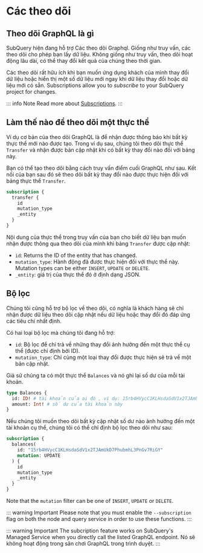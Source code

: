 # Các theo dõi

## Theo dõi GraphQL là gì

SubQuery hiện đang hỗ trợ Các theo dõi Graphql. Giống như truy vấn, các theo dõi cho phép bạn lấy dữ liệu. Không giống như truy vấn, theo dõi hoạt động lâu dài, có thể thay đổi kết quả của chúng theo thời gian.

Các theo dõi rất hữu ích khi bạn muốn ứng dụng khách của mình thay đổi dữ liệu hoặc hiển thị một số dữ liệu mới ngay khi dữ liệu thay đổi hoặc dữ liệu mới có sẵn. Subscriptions allow you to _subscribe_ to your SubQuery project for changes.

::: info Note Read more about [Subscriptions](https://www.apollographql.com/docs/react/data/subscriptions/). :::

## Làm thế nào để theo dõi một thực thể

Ví dụ cơ bản của theo dõi GraphQL là để nhận được thông báo khi bất kỳ thực thể mới nào được tạo. Trong ví dụ sau, chúng tôi theo dõi thực thể `Transfer` và nhận được bản cập nhật khi có bất kỳ thay đổi nào đối với bảng này.

Bạn có thể tạo theo dõi bằng cách truy vấn điểm cuối GraphQL như sau. Kết nối của bạn sau đó sẽ theo dõi bất kỳ thay đổi nào được thực hiện đối với bảng thực thể `Transfer`.

```graphql
subscription {
  transfer {
    id
    mutation_type
    _entity
  }
}
```

Nội dung của thực thể trong truy vấn của bạn cho biết dữ liệu bạn muốn nhận được thông qua theo dõi của mình khi bảng `Transfer` được cập nhật:

- `id`: Returns the ID of the entity that has changed.
- `mutation_type`: Hành động đã được thực hiện đối với thực thể này. Mutation types can be either `INSERT`, `UPDATE` or `DELETE`.
- `_entity`: giá trị của thực thể đó ở định dạng JSON.

## Bộ lọc

Chúng tôi cũng hỗ trợ bộ lọc về theo dõi, có nghĩa là khách hàng sẽ chỉ nhận được dữ liệu theo dõi cập nhật nếu dữ liệu hoặc thay đổi đó đáp ứng các tiêu chí nhất định.

Có hai loại bộ lọc mà chúng tôi đang hỗ trợ:

- `id`: Bộ lọc để chỉ trả về những thay đổi ảnh hưởng đến một thực thể cụ thể (được chỉ định bởi ID).
- `mutation_type`: Chỉ cùng một loại thay đổi được thực hiện sẽ trả về một bản cập nhật.

Giả sử chúng ta có một thực thể `Balances` và nó ghi lại số dư của mỗi tài khoản.

```graphql
type Balances {
  id: ID! # tài khoản của ai đó , ví dụ: 15rb4HVycC1KLHsdaSdV1x2TJAmUkD7PhubmhL3PnGv7RiGY
  amount: Int! # số dư của tài khoản này
}
```

Nếu chúng tôi muốn theo dõi bất kỳ cập nhật số dư nào ảnh hưởng đến một tài khoản cụ thể, chúng tôi có thể chỉ định bộ lọc theo dõi như sau:

```graphql
subscription {
  balances(
    id: "15rb4HVycC1KLHsdaSdV1x2TJAmUkD7PhubmhL3PnGv7RiGY"
    mutation: UPDATE
  ) {
    id
    mutation_type
    _entity
  }
}
```

Note that the `mutation` filter can be one of `INSERT`, `UPDATE` or `DELETE`.

::: warning Important Please note that you must enable the `--subscription` flag on both the node and query service in order to use these functions. :::

::: warning Important
The subcription feature works on SubQuery's Managed Service when you directly call the listed GraphQL endpoint. Nó sẽ không hoạt động trong sân chơi GraphQL trong trình duyệt.
:::
